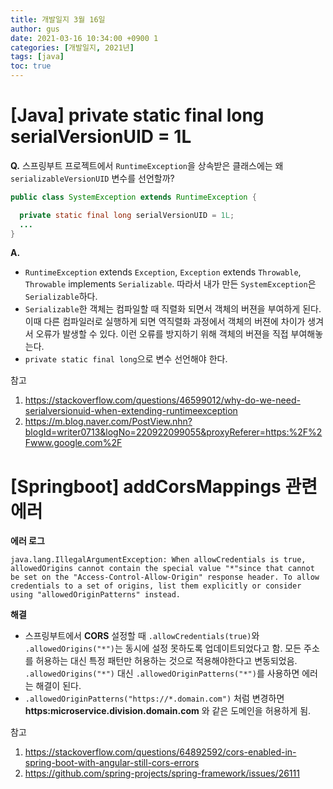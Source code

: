 ```yaml
---
title: 개발일지 3월 16일
author: gus
date: 2021-03-16 10:34:00 +0900 1
categories: [개발일지, 2021년]
tags: [java]
toc: true
---
```


# [Java] private static final long serialVersionUID = 1L

**Q.** 스프링부트 프로젝트에서 `RuntimeException`을 상속받은 클래스에는 왜 `serializableVersionUID` 변수를 선언할까?
```Java
public class SystemException extends RuntimeException {

  private static final long serialVersionUID = 1L;
  ...
}
```
**A.** 
- `RuntimeException` extends `Exception`, `Exception` extends `Throwable`, `Throwable` implements `Serializable`. 따라서 내가 만든 `SystemException`은 `Serializable`하다.
- `Serializable`한 객체는 컴파일할 때 직렬화 되면서 객체의 버젼을 부여하게 된다. 이때 다른 컴파일러로 실행하게 되면 역직렬화 과정에서 객체의 버젼에 차이가 생겨서 오류가 발생할 수 있다. 이런 오류를 방지하기 위해 객체의 버젼을 직접 부여해놓는다. 
- `private static final long`으로 변수 선언해야 한다.

참고

1. https://stackoverflow.com/questions/46599012/why-do-we-need-serialversionuid-when-extending-runtimeexception
2. https://m.blog.naver.com/PostView.nhn?blogId=writer0713&logNo=220922099055&proxyReferer=https:%2F%2Fwww.google.com%2F

# [Springboot] addCorsMappings 관련 에러

**에러 로그**
```
java.lang.IllegalArgumentException: When allowCredentials is true, allowedOrigins cannot contain the special value "*"since that cannot be set on the "Access-Control-Allow-Origin" response header. To allow credentials to a set of origins, list them explicitly or consider using "allowedOriginPatterns" instead.
```

**해결**
- 스프링부트에서 **CORS** 설정할 때 `.allowCredentials(true)`와 `.allowedOrigins("*")`는 동시에 설정 못하도록 업데이트되었다고 함. 모든 주소를 허용하는 대신 특정 패턴만 허용하는 것으로 적용해야한다고 변동되었음. `.allowedOrigins("*")` 대신 `.allowedOriginPatterns("*")`를 사용하면 에러는 해결이 된다.
- `.allowedOriginPatterns("https://*.domain.com")` 처럼 변경하면 **https:microservice.division.domain.com** 와 같은 도메인을 허용하게 됨.

참고

1. https://stackoverflow.com/questions/64892592/cors-enabled-in-spring-boot-with-angular-still-cors-errors
2. https://github.com/spring-projects/spring-framework/issues/26111
